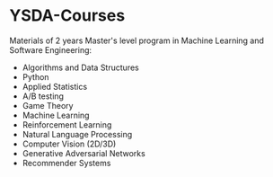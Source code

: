 # YSDA-Courses
Materials of 2 years Master's level program in Machine Learning and Software Engineering:
- Algorithms and Data Structures
- Python
- Applied Statistics
- A/B testing
- Game Theory
- Machine Learning
- Reinforcement Learning
- Natural Language Processing
- Computer Vision (2D/3D)
- Generative Adversarial Networks
- Recommender Systems

